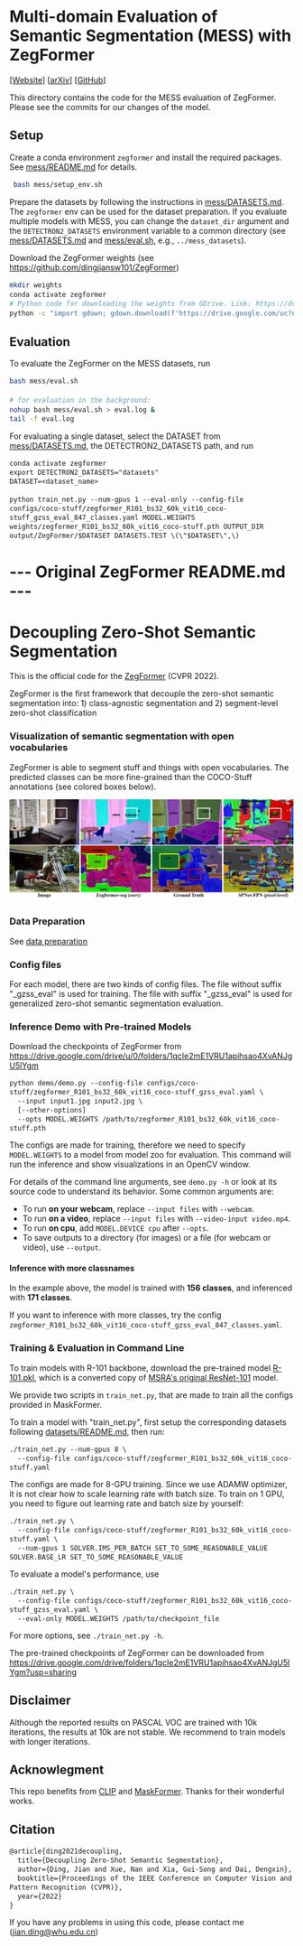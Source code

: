 # Multi-domain Evaluation of Semantic Segmentation (MESS) with ZegFormer

[[Website](https://blumenstiel.github.io/mess-benchmark/)] [[arXiv](https://arxiv.org/abs/2306.15521)] [[GitHub](https://github.com/blumenstiel/MESS)]

This directory contains the code for the MESS evaluation of ZegFormer. Please see the commits for our changes of the model.

## Setup
Create a conda environment `zegformer` and install the required packages. See [mess/README.md]([mess/README.md]) for details.
```sh
 bash mess/setup_env.sh
```

Prepare the datasets by following the instructions in [mess/DATASETS.md](mess/DATASETS.md). The `zegformer` env can be used for the dataset preparation. If you evaluate multiple models with MESS, you can change the `dataset_dir` argument and the `DETECTRON2_DATASETS` environment variable to a common directory (see [mess/DATASETS.md](mess/DATASETS.md) and [mess/eval.sh](mess/eval.sh), e.g., `../mess_datasets`). 

Download the ZegFormer weights (see https://github.com/dingjiansw101/ZegFormer)
```sh
mkdir weights
conda activate zegformer
# Python code for downloading the weights from GDrive. Link: https://drive.google.com/file/d/1bA6DXr9VOMsRkU0vyY2EpGRkyQnhnze3/view?usp=drive_link
python -c "import gdown; gdown.download(f'https://drive.google.com/uc?export=download&confirm=pbef&id=1bA6DXr9VOMsRkU0vyY2EpGRkyQnhnze3', output='weights/zegformer_R101_bs32_60k_vit16_coco-stuff.pth')"
```

## Evaluation
To evaluate the ZegFormer on the MESS datasets, run
```sh
bash mess/eval.sh

# for evaluation in the background:
nohup bash mess/eval.sh > eval.log &
tail -f eval.log 
```

For evaluating a single dataset, select the DATASET from [mess/DATASETS.md](mess/DATASETS.md), the DETECTRON2_DATASETS path, and run
```
conda activate zegformer
export DETECTRON2_DATASETS="datasets"
DATASET=<dataset_name>

python train_net.py --num-gpus 1 --eval-only --config-file configs/coco-stuff/zegformer_R101_bs32_60k_vit16_coco-stuff_gzss_eval_847_classes.yaml MODEL.WEIGHTS weights/zegformer_R101_bs32_60k_vit16_coco-stuff.pth OUTPUT_DIR output/ZegFormer/$DATASET DATASETS.TEST \(\"$DATASET\",\)
```

# --- Original ZegFormer README.md ---

# Decoupling Zero-Shot Semantic Segmentation
This is the official code for the [ZegFormer](https://arxiv.org/abs/2112.07910) (CVPR 2022).

ZegFormer is the first framework that decouple the zero-shot semantic segmentation into: 1) class-agnostic segmentation and 2) segment-level zero-shot classification

[comment]: <> (![fig1]&#40;figures/fig1.png&#41;)
### Visualization of semantic segmentation with open vocabularies
ZegFormer is able to segment stuff and things with open vocabularies. The predicted classes can be more fine-grained 
than the COCO-Stuff annotations (see colored boxes below).

[comment]: <> (The unannotated vocabularies in COCO-Stuff can also be segmented by ZegFormer.&#41;)
![visualization](figures/adeinferenceCOCO.png)

[comment]: <> (### Benchmark Results)

### Data Preparation
See [data preparation](datasets/README.md)

### Config files
For each model, there are two kinds of config files. The file without suffix "_gzss_eval" is used for training. The file with suffix "_gzss_eval" 
is used for generalized zero-shot semantic segmentation evaluation.

### Inference Demo with Pre-trained Models
Download the checkpoints of ZegFormer from https://drive.google.com/drive/u/0/folders/1qcIe2mE1VRU1apihsao4XvANJgU5lYgm
```
python demo/demo.py --config-file configs/coco-stuff/zegformer_R101_bs32_60k_vit16_coco-stuff_gzss_eval.yaml \
  --input input1.jpg input2.jpg \
  [--other-options]
  --opts MODEL.WEIGHTS /path/to/zegformer_R101_bs32_60k_vit16_coco-stuff.pth
```
The configs are made for training, therefore we need to specify `MODEL.WEIGHTS` to a model from model zoo for evaluation.
This command will run the inference and show visualizations in an OpenCV window.

For details of the command line arguments, see `demo.py -h` or look at its source code
to understand its behavior. Some common arguments are:
* To run __on your webcam__, replace `--input files` with `--webcam`.
* To run __on a video__, replace `--input files` with `--video-input video.mp4`.
* To run __on cpu__, add `MODEL.DEVICE cpu` after `--opts`.
* To save outputs to a directory (for images) or a file (for webcam or video), use `--output`.

#### Inference with more classnames

In the example above, the model is trained with __156 classes__, and inferenced with __171 classes__.

If you want to inference with more classes, try the config `zegformer_R101_bs32_60k_vit16_coco-stuff_gzss_eval_847_classes.yaml`. 

[comment]: <> (You can also generate your customized json __TEST_CLASS_JSON with arbitrary class names__ by yourself.)


### Training & Evaluation in Command Line
To train models with R-101 backbone, download the pre-trained model
 [R-101.pkl](https://dl.fbaipublicfiles.com/detectron2/ImageNetPretrained/MSRA/R-101.pkl), which is a converted copy of [MSRA's original ResNet-101](https://github.com/KaimingHe/deep-residual-networks) model.


We provide two scripts in `train_net.py`, that are made to train all the configs provided in MaskFormer.

To train a model with "train_net.py", first
setup the corresponding datasets following
[datasets/README.md](./datasets/README.md),
then run:
```
./train_net.py --num-gpus 8 \
  --config-file configs/coco-stuff/zegformer_R101_bs32_60k_vit16_coco-stuff.yaml
```

The configs are made for 8-GPU training.
Since we use ADAMW optimizer, it is not clear how to scale learning rate with batch size.
To train on 1 GPU, you need to figure out learning rate and batch size by yourself:
```
./train_net.py \
  --config-file configs/coco-stuff/zegformer_R101_bs32_60k_vit16_coco-stuff.yaml \
  --num-gpus 1 SOLVER.IMS_PER_BATCH SET_TO_SOME_REASONABLE_VALUE SOLVER.BASE_LR SET_TO_SOME_REASONABLE_VALUE
```

To evaluate a model's performance, use
```
./train_net.py \
  --config-file configs/coco-stuff/zegformer_R101_bs32_60k_vit16_coco-stuff_gzss_eval.yaml \
  --eval-only MODEL.WEIGHTS /path/to/checkpoint_file
```
For more options, see `./train_net.py -h`.

The pre-trained checkpoints of ZegFormer can be downloaded from https://drive.google.com/drive/folders/1qcIe2mE1VRU1apihsao4XvANJgU5lYgm?usp=sharing

## Disclaimer
Although the reported results on PASCAL VOC are trained with 10k iterations, the results at 10k are not stable. We recommend to train models with longer iterations.
## Acknowlegment
This repo benefits from [CLIP](https://github.com/openai/CLIP) and [MaskFormer](https://github.com/facebookresearch/MaskFormer). Thanks for their wonderful works.

## Citation
``` 
@article{ding2021decoupling,
  title={Decoupling Zero-Shot Semantic Segmentation},
  author={Ding, Jian and Xue, Nan and Xia, Gui-Song and Dai, Dengxin},
  booktitle={Proceedings of the IEEE Conference on Computer Vision and Pattern Recognition (CVPR)},
  year={2022}
}
```

If you have any problems in using this code, please contact me (jian.ding@whu.edu.cn)

